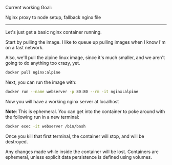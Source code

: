 Current working Goal:

Nginx proxy to node setup, fallback nginx file

---
Let's just get a basic nginx container running.

Start by pulling the image. I like to queue up pulling images when I know I'm on
a fast network.

Also, we'll pull the alpine linux image, since it's much smaller, and we aren't
going to do anything too crazy, yet.

```bash
docker pull nginx:alpine
```

Next, you can run the image with:

```bash
docker run --name webserver -p 80:80 --rm -it nginx:alpine
```

Now you will have a working nginx server at localhost

**Note**: This is ephemeral. You can get into the container to poke around with the
following run in a new terminal:

```bash
docker exec -it webserver /bin/bash
```

Once you kill that first terminal, the container will stop, and will be destroyed.

Any changes made while inside the container will be lost. Containers are ephemeral, unless
explicit data persistence is defined using volumes.
